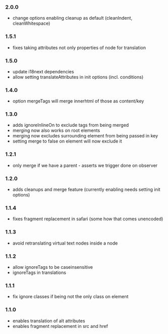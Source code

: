 ### 2.0.0
- change options enabling cleanup as default (cleanIndent, cleanWhitespace)

### 1.5.1
- fixes taking attributes not only properties of node for translation

### 1.5.0
- update i18next dependencies
- allow setting translateAttributes in init options (incl. conditions)

### 1.4.0
- option mergeTags will merge innerhtml of those as content/key

### 1.3.0
- adds ignoreInlineOn to exclude tags from being merged
- merging now also works on root elements
- merging now excludes surrounding element from being passed in key
- setting merge to false on element will now exclude it

### 1.2.1
- only merge if we have a parent - asserts we trigger done on observer

### 1.2.0
- adds cleanups and merge feature (currently enabling needs setting init options)

### 1.1.4
- fixes fragment replacement in safari (some how that comes unencoded)

### 1.1.3
- avoid retranslating virtual text nodes inside a node

### 1.1.2
- allow ignoreTags to be caseinsensitive
- ignoreTags in translations

### 1.1.1
- fix ignore classes if being not the only class on element

### 1.1.0
- enables translation of alt attributes
- enables fragment replacement in src and href
